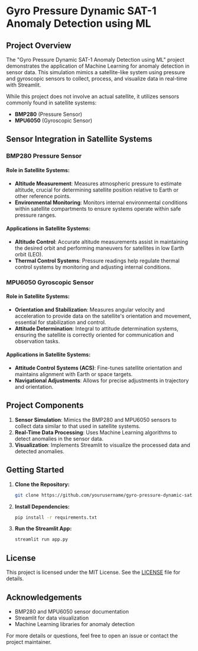 # Gyro Pressure Dynamic SAT-1 Anomaly Detection using ML

## Project Overview

The "Gyro Pressure Dynamic SAT-1 Anomaly Detection using ML" project demonstrates the application of Machine Learning for anomaly detection in sensor data. This simulation mimics a satellite-like system using pressure and gyroscopic sensors to collect, process, and visualize data in real-time with Streamlit.

While this project does not involve an actual satellite, it utilizes sensors commonly found in satellite systems:

- **BMP280** (Pressure Sensor)
- **MPU6050** (Gyroscopic Sensor)

## Sensor Integration in Satellite Systems

### BMP280 Pressure Sensor

#### Role in Satellite Systems:
- **Altitude Measurement**: Measures atmospheric pressure to estimate altitude, crucial for determining satellite position relative to Earth or other reference points.
- **Environmental Monitoring**: Monitors internal environmental conditions within satellite compartments to ensure systems operate within safe pressure ranges.

#### Applications in Satellite Systems:
- **Altitude Control**: Accurate altitude measurements assist in maintaining the desired orbit and performing maneuvers for satellites in low Earth orbit (LEO).
- **Thermal Control Systems**: Pressure readings help regulate thermal control systems by monitoring and adjusting internal conditions.

### MPU6050 Gyroscopic Sensor

#### Role in Satellite Systems:
- **Orientation and Stabilization**: Measures angular velocity and acceleration to provide data on the satellite's orientation and movement, essential for stabilization and control.
- **Attitude Determination**: Integral to attitude determination systems, ensuring the satellite is correctly oriented for communication and observation tasks.

#### Applications in Satellite Systems:
- **Attitude Control Systems (ACS)**: Fine-tunes satellite orientation and maintains alignment with Earth or space targets.
- **Navigational Adjustments**: Allows for precise adjustments in trajectory and orientation.

## Project Components

1. **Sensor Simulation**: Mimics the BMP280 and MPU6050 sensors to collect data similar to that used in satellite systems.
2. **Real-Time Data Processing**: Uses Machine Learning algorithms to detect anomalies in the sensor data.
3. **Visualization**: Implements Streamlit to visualize the processed data and detected anomalies.

## Getting Started

1. **Clone the Repository:**
    ```bash
    git clone https://github.com/yourusername/gyro-pressure-dynamic-sat1.git
    ```

2. **Install Dependencies:**
    ```bash
    pip install -r requirements.txt
    ```

3. **Run the Streamlit App:**
    ```bash
    streamlit run app.py
    ```

## License

This project is licensed under the MIT License. See the [LICENSE](LICENSE) file for details.

## Acknowledgements

- BMP280 and MPU6050 sensor documentation
- Streamlit for data visualization
- Machine Learning libraries for anomaly detection

For more details or questions, feel free to open an issue or contact the project maintainer.

